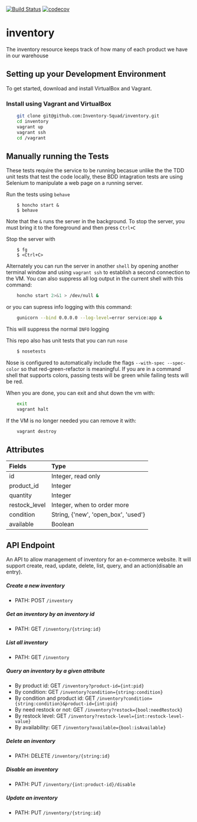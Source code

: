 [![Build Status](https://travis-ci.org/Inventory-Squad/inventory.svg?branch=master)](https://travis-ci.org/Inventory-Squad/inventory)
[![codecov](https://codecov.io/gh/Inventory-Squad/inventory/branch/master/graph/badge.svg)](https://codecov.io/gh/Inventory-Squad/inventory)
# inventory
The inventory resource keeps track of how many of each product we have in our warehouse

## Setting up your Development Environment
To get started, download and install VirtualBox and Vagrant.

### Install using Vagrant and VirtualBox
```bash
    git clone git@github.com:Inventory-Squad/inventory.git
    cd inventory
    vagrant up
    vagrant ssh
    cd /vagrant
```

## Manually running the Tests

These tests require the service to be running becasue unlike the the TDD unit tests that test the code locally, these BDD intagration tests are using Selenium to manipulate a web page on a running server.

Run the tests using `behave`
```shell
    $ honcho start &
    $ behave
```

Note that the `&` runs the server in the background. To stop the server, you must bring it to the foreground and then press `Ctrl+C`

Stop the server with
```shell
    $ fg
    $ <Ctrl+C>
```

Alternately you can run the server in another `shell` by opening another terminal window and using `vagrant ssh` to establish a second connection to the VM. You can also suppress all log output in the current shell with this command:

```bash
    honcho start 2>&1 > /dev/null &
```

or you can supress info logging with this command:

```bash
    gunicorn --bind 0.0.0.0 --log-level=error service:app &
```

This will suppress the normal `INFO` logging

This repo also has unit tests that you can run `nose`

```bash
    $ nosetests
```

Nose is configured to automatically include the flags `--with-spec --spec-color` so that red-green-refactor is meaningful. If you are in a command shell that supports colors, passing tests will be green while failing tests will be red.

When you are done, you can exit and shut down the vm with:

```bash
    exit
    vagrant halt
```

If the VM is no longer needed you can remove it with:

```bash
    vagrant destroy
```



## Attributes

| Fields        | Type                                 |
| :------------ | :----------------------------------- |
| id  | Integer, read only                   |
| product_id    | Integer                              |
| quantity      | Integer                              |
| restock_level | Integer, when to order more          |
| condition     | String,  {'new', 'open_box', 'used'} |
| available     | Boolean                              |



## API Endpoint

An API to allow management of inventory for an e-commerce website. It will support create, read, update, delete, list, query, and an action(disable an entry).

##### Create a new inventory

- PATH: POST `/inventory`

##### Get an inventory by an inventory id

- PATH: GET `/inventory/{string:id} `

##### List all inventory

- PATH: GET `/inventory`

##### Query an inventory by a given attribute

- By product id:  GET `/inventory?product-id={int:pid}`
- By condition:  GET `/inventory?condition={string:condition} `
- By condition and product id: GET `/inventory?condition={string:condition}&product-id={int:pid} `
- By need restock or not: GET `/inventory?restock={bool:needRestock} `
- By restock level: GET `/inventory?restock-level={int:restock-level-value} `
- By availability: GET `/inventory?available={bool:isAvailable}`

##### Delete an inventory

- PATH: DELETE `/inventory/{string:id} `

##### Disable an inventory

- PATH: PUT `/inventory/{int:product-id}/disable`

##### Update an inventory

- PATH: PUT `/inventory/{string:id}`
